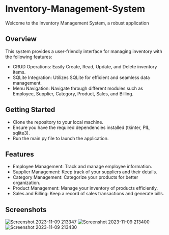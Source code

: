 # Inventory-Management-System



Welcome to the Inventory Management System, a robust application

## Overview
This system provides a user-friendly interface for managing inventory with the following features:

* CRUD Operations: Easily Create, Read, Update, and Delete inventory items.
* SQLite Integration: Utilizes SQLite for efficient and seamless data management.
* Menu Navigation: Navigate through different modules such as Employee, Supplier, Category, Product, Sales, and Billing.


## Getting Started
* Clone the repository to your local machine.
* Ensure you have the required dependencies installed (tkinter, PIL, sqlite3).
* Run the main.py file to launch the application.


## Features
* Employee Management: Track and manage employee information.
* Supplier Management: Keep track of your suppliers and their details.
* Category Management: Categorize your products for better organization.
* Product Management: Manage your inventory of products efficiently.
* Sales and Billing: Keep a record of sales transactions and generate bills.
## Screenshots
![Screenshot 2023-11-09 213347](https://github.com/meashishpatel/Inventory-Management-System/assets/107139540/ade3a84e-cbcd-49ac-9f16-5ac9b290569b)
![Screenshot 2023-11-09 213400](https://github.com/meashishpatel/Inventory-Management-System/assets/107139540/c04835f0-99fc-46f5-a925-0566ee28dd50)
![Screenshot 2023-11-09 213430](https://github.com/meashishpatel/Inventory-Management-System/assets/107139540/eb6f3cac-3e93-4c99-aca8-b209cbe5f293)

